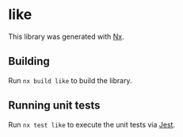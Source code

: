 # like

This library was generated with [Nx](https://nx.dev).

## Building

Run `nx build like` to build the library.

## Running unit tests

Run `nx test like` to execute the unit tests via [Jest](https://jestjs.io).
